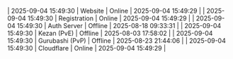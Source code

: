 | 2025-09-04 15:49:30 | Website | Online | 2025-09-04 15:49:29 |
| 2025-09-04 15:49:30 | Registration | Online | 2025-09-04 15:49:29 |
| 2025-09-04 15:49:30 | Auth Server | Offline | 2025-08-18 09:33:31 |
| 2025-09-04 15:49:30 | Kezan (PvE) | Offline | 2025-08-03 17:58:02 |
| 2025-09-04 15:49:30 | Gurubashi (PvP) | Offline | 2025-08-23 21:44:06 |
| 2025-09-04 15:49:30 | Cloudflare | Online | 2025-09-04 15:49:29 |
